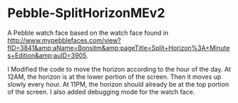 Pebble-SplitHorizonMEv2
=======================

A Pebble watch face based on the watch face found in http://www.mypebblefaces.com/view?fID=3841&amp;aName=Bonsitm&amp;pageTitle=Split+Horizon%3A+Minutes+Edition&amp;auID=3905.

I Modified the code to move the horizon according to the hour of the day. At 12AM, the horizon is at the lower portion of the screen. Then it
moves up slowly every hour. At 11PM, the horizon should already be at the top portion of the screen. I also added debugging mode for the watch face.
